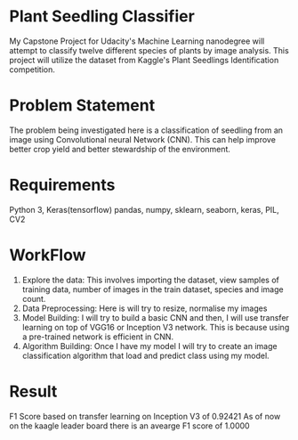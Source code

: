 # Plant Seedling Classifier
My Capstone Project for Udacity's Machine Learning nanodegree will attempt to classify twelve different species of plants by image analysis. This project will utilize the dataset from Kaggle's Plant Seedlings Identification competition.

# Problem Statement

The problem being investigated here is a classification of seedling from an image using Convolutional neural Network (CNN). This can help improve better crop yield and better stewardship of the environment.

# Requirements
Python 3,
Keras(tensorflow)
pandas,
numpy, 
sklearn, 
seaborn, 
keras, 
PIL,
CV2

# WorkFlow
1) Explore the data: This involves importing the dataset, view samples of training data, number of images in the train dataset, species and image count.
2) Data Preprocessing: Here is will try to resize, normalise my images
3) Model Building: I will try to build a basic CNN and then, I will use transfer learning on top of VGG16 or Inception V3 network. This is because using a pre-trained network is efficient in CNN.
4) Algorithm Building: Once I have my model I will try to create an image classification algorithm that load and predict class using my model.

# Result
F1 Score based on transfer learning on Inception V3 of 0.92421 
As of now on the kaagle leader board there is an avearge F1 score of 1.0000